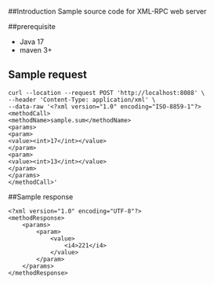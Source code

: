 ##Introduction
Sample source code for XML-RPC web server

##prerequisite

- Java 17
- maven 3+

## Sample request

```
curl --location --request POST 'http://localhost:8088' \
--header 'Content-Type: application/xml' \
--data-raw '<?xml version="1.0" encoding="ISO-8859-1"?>
<methodCall>
<methodName>sample.sum</methodName>
<params>
<param>
<value><int>17</int></value>
</param>
<param>
<value><int>13</int></value>
</param>
</params>
</methodCall>'
```

##Sample response

```
<?xml version="1.0" encoding="UTF-8"?>
<methodResponse>
    <params>
        <param>
            <value>
                <i4>221</i4>
            </value>
        </param>
    </params>
</methodResponse>
```